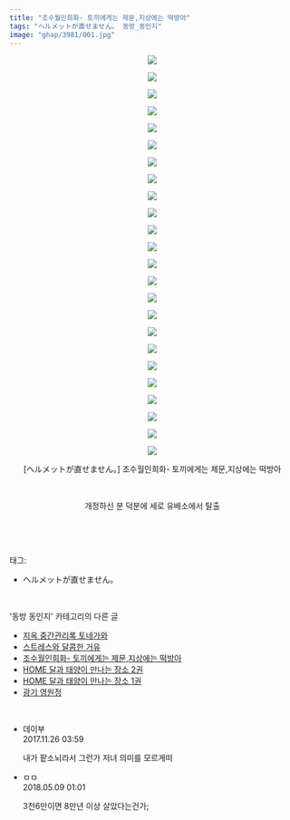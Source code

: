 ```yaml
---
title: "조수월인희화- 토끼에게는 제문,지상에는 떡방아"
tags: "ヘルメットが直せません。 동방_동인지"
image: "ghap/3981/001.jpg"
---
```

<div class="article">
<p style="text-align: center; clear: none; float: none;"><img src="{{ site.nasurl }}/ghap/3981/001.jpg"/></p>
<p style="text-align: center; clear: none; float: none;"><img src="{{ site.nasurl }}/ghap/3981/002.jpg"/></p>
<p style="text-align: center; clear: none; float: none;"><img src="{{ site.nasurl }}/ghap/3981/003.jpg"/></p>
<p style="text-align: center; clear: none; float: none;"><img src="{{ site.nasurl }}/ghap/3981/004.jpg"/></p>
<p style="text-align: center; clear: none; float: none;"><img src="{{ site.nasurl }}/ghap/3981/005.jpg"/></p>
<p style="text-align: center; clear: none; float: none;"><img src="{{ site.nasurl }}/ghap/3981/006.jpg"/></p>
<p style="text-align: center; clear: none; float: none;"><img src="{{ site.nasurl }}/ghap/3981/007.jpg"/></p>
<p style="text-align: center; clear: none; float: none;"><img src="{{ site.nasurl }}/ghap/3981/008.jpg"/></p>
<p style="text-align: center; clear: none; float: none;"><img src="{{ site.nasurl }}/ghap/3981/009.jpg"/></p>
<p style="text-align: center; clear: none; float: none;"><img src="{{ site.nasurl }}/ghap/3981/010.jpg"/></p>
<p style="text-align: center; clear: none; float: none;"><img src="{{ site.nasurl }}/ghap/3981/011.jpg"/></p>
<p style="text-align: center; clear: none; float: none;"><img src="{{ site.nasurl }}/ghap/3981/012.jpg"/></p>
<p style="text-align: center; clear: none; float: none;"><img src="{{ site.nasurl }}/ghap/3981/013.jpg"/></p>
<p style="text-align: center; clear: none; float: none;"><img src="{{ site.nasurl }}/ghap/3981/014.jpg"/></p>
<p style="text-align: center; clear: none; float: none;"><img src="{{ site.nasurl }}/ghap/3981/015.jpg"/></p>
<p style="text-align: center; clear: none; float: none;"><img src="{{ site.nasurl }}/ghap/3981/016.jpg"/></p>
<p style="text-align: center; clear: none; float: none;"><img src="{{ site.nasurl }}/ghap/3981/017.jpg"/></p>
<p style="text-align: center; clear: none; float: none;"><img src="{{ site.nasurl }}/ghap/3981/018.jpg"/></p>
<p style="text-align: center; clear: none; float: none;"><img src="{{ site.nasurl }}/ghap/3981/019.jpg"/></p>
<p style="text-align: center; clear: none; float: none;"><img src="{{ site.nasurl }}/ghap/3981/020.jpg"/></p>
<p style="text-align: center; clear: none; float: none;"><img src="{{ site.nasurl }}/ghap/3981/021.jpg"/></p>
<p style="text-align: center; clear: none; float: none;"><img src="{{ site.nasurl }}/ghap/3981/022.jpg"/></p>
<p style="text-align: center; clear: none; float: none;"><img src="{{ site.nasurl }}/ghap/3981/023.jpg"/></p>
<p style="text-align: center; clear: none; float: none;"><img src="{{ site.nasurl }}/ghap/3981/024.jpg"/></p>
<p style="text-align: center; clear: none; float: none;">[ヘルメットが直せません。] 조수월인희화- 토끼에게는 제문,지상에는 떡방아</p>
<p style="text-align: center; clear: none; float: none;"><br/></p>
<p style="text-align: center; clear: none; float: none;">개정하신 분 덕분에 세로 유배소에서 탈출</p>
<p><br/></p>
</div><br/>
<div class="tagTrail">
<p>태그: </p>
<ul>
<li>ヘルメットが直せません。</li>
</ul>
</div><br/>
<div class="another">
<p>'동방 동인지' 카테고리의 다른 글</p>
<ul>
<li><a href="/2017-11-27-ghap_3999">지옥 중간관리록 토네가와</a></li>
<li><a href="/2017-11-26-ghap_3982">스트레스와 달콤한 거유</a></li>
<li><a href="/2017-11-26-ghap_3981">조수월인희화- 토끼에게는 제문,지상에는 떡방아</a></li>
<li><a href="/2017-11-25-ghap_3970">HOME 달과 태양이 만나는 장소 2권</a></li>
<li><a href="/2017-11-24-ghap_3959">HOME 달과 태양이 만나는 장소 1권</a></li>
<li><a href="/2017-11-21-ghap_3954">광기 영원정</a></li>
</ul>
</div><br/>
<div class="cb_module cb_fluid">
<div class="cb_wrt cb_profile">
<div class="comment">
<ul>
<li class="cb_thumb_off" id="comment15137547">
<div class="cb_comment_area">
<div class="cb_info_area">
<div class="cb_section">
<span class="cb_nick_name">데이부</span>
</div>
<div class="cb_section">
<span class="cb_date">2017.11.26 03:59 </span>
</div>
</div>
<div class="cb_dsc_comment">
<p class="cb_dsc">
											내가 팥소뇌라서 그런가 저녀 의미를 모르게떠
										</p>
</div>
</div></li>
<li class="cb_thumb_off" id="comment15252752">
<div class="cb_comment_area">
<div class="cb_info_area">
<div class="cb_section">
<span class="cb_nick_name">ㅁㅁ</span>
</div>
<div class="cb_section">
<span class="cb_date">2018.05.09 01:01 </span>
</div>
</div>
<div class="cb_dsc_comment">
<p class="cb_dsc">
											3천6만이면 8만년 이상 살았다는건가;
										</p>
</div>
</div></li>
</ul>
</div>
</div><!-- commentList close -->
</div><br/>
